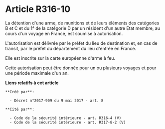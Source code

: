 # Article R316-10

La détention d'une arme, de munitions et de leurs éléments des catégories B et C et du 1° de la catégorie D par un résident
d'un autre Etat membre, au cours d'un voyage en France, est soumise à autorisation.

L'autorisation est délivrée par le préfet du lieu de destination et, en cas de transit, par le préfet du département du lieu
d'entrée en France.

Elle est inscrite sur la carte européenne d'arme à feu.

Cette autorisation peut être donnée pour un ou plusieurs voyages et pour une période maximale d'un an.

**Liens relatifs à cet article**

	**Créé par**:

	  - Décret n°2017-909 du 9 mai 2017 - art. 8

	**Cité par**:

	  - Code de la sécurité intérieure - art. R316-4 (V)
	  - Code de la sécurité intérieure - art. R317-8-2 (V)
